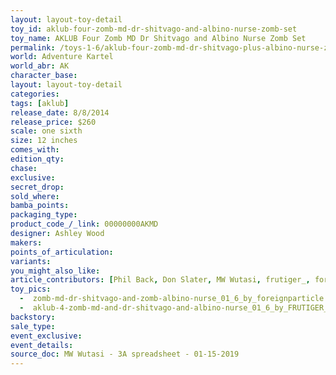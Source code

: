 ```yaml
---
layout: layout-toy-detail 
toy_id: aklub-four-zomb-md-dr-shitvago-and-albino-nurse-zomb-set
toy_name: AKLUB Four Zomb MD Dr Shitvago and Albino Nurse Zomb Set
permalink: /toys-1-6/aklub-four-zomb-md-dr-shitvago-plus-albino-nurse-zomb-set.html
world: Adventure Kartel
world_abr: AK
character_base: 
layout: layout-toy-detail
categories: 
tags: [aklub]
release_date: 8/8/2014
release_price: $260 
scale: one sixth
size: 12 inches
comes_with: 
edition_qty: 
chase: 
exclusive: 
secret_drop: 
sold_where: 
bamba_points: 
packaging_type: 
product_code_/_link: 00000000AKMD
designer: Ashley Wood
makers: 
points_of_articulation: 
variants: 
you_might_also_like: 
article_contributors: [Phil Back, Don Slater, MW Wutasi, frutiger_, foreignparticle]
toy_pics: 
  -  zomb-md-dr-shitvago-and-zomb-albino-nurse_01_6_by_foreignparticle.jpg
  -  aklub-4-zomb-md-and-dr-shitvago-and-albino-nurse_01_6_by_FRUTIGER_.jpg
backstory: 
sale_type: 
event_exclusive: 
event_details: 
source_doc: MW Wutasi - 3A spreadsheet - 01-15-2019
---
```

